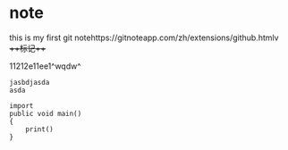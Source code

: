 # note
this is my first git notehttps://gitnoteapp.com/zh/extensions/github.htmlv
~~++标记++~~


11212e11ee1^wqdw^

```ja**居左**va
jasbdjasda
asda

import
public void main()
{
	print()
}

```




